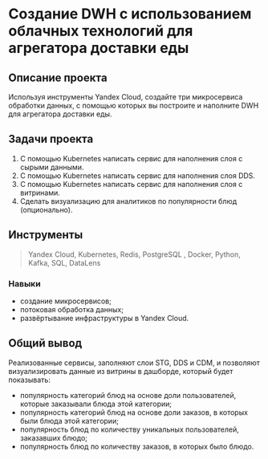 # Создание DWH с использованием облачных технологий для агрегатора доставки еды

## Описание проекта
Используя инструменты Yandex Cloud, создайте три микросервиса обработки данных, с помощью которых вы построите и наполните DWH для агрегатора доставки еды.

## Задачи проекта
1. С помощью Kubernetes написать сервис для наполнения слоя с сырыми данными.
2. С помощью Kubernetes написать сервис для наполнения слоя DDS.
3. С помощью Kubernetes написать сервис для наполнения слоя с витринами.
4. Сделать визуализацию для аналитиков по популярности блюд (опционально).
   
## Инструменты
> Yandex Cloud, Kubernetes, Redis, PostgreSQL , Docker, Python, Kafka, SQL, DataLens
### Навыки
- создание микросервисов;
- потоковая обработка данных;
- развёртывание инфраструктуры в Yandex Cloud.

## Общий вывод
Реализованные сервисы, заполняют слои STG, DDS и CDM, и позволяют визуализировать данные из витрины в дашборде, который будет показывать:
- популярность категорий блюд на основе доли пользователей, которые заказывали блюда этой категории;
- популярность категорий блюд на основе доли заказов, в которых были блюда этой категории;
- популярность блюд по количеству уникальных пользователей, заказавших блюдо;
- популярность блюд по количеству заказов, в которых было блюдо.
